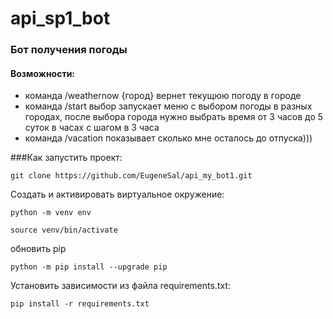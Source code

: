 # api_sp1_bot
### Бот получения погоды 
#### Возможности:
* команда /weathernow {город} вернет текущюю погоду в городе
* команда /start выбор запускает меню с выбором погоды в разных городах, после выбора города нужно выбрать время от 3 часов до 5 суток в часах с шагом в 3 часа
* команда /vacation показывает сколько мне осталось до отпуска)))

###Как запустить проект:
```
git clone https://github.com/EugeneSal/api_my_bot1.git
```
Cоздать и активировать виртуальное окружение:
```
python -m venv env

source venv/bin/activate
```
обновить pip
```
python -m pip install --upgrade pip
```
Установить зависимости из файла requirements.txt:
```
pip install -r requirements.txt
